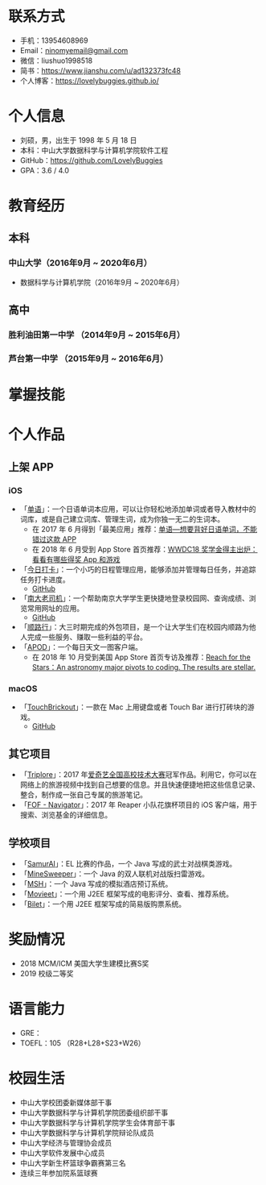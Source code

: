 # 联系方式

* 手机：13954608969
* Email：ninomyemail@gmail.com
* 微信：liushuo1998518
* 简书：https://www.jianshu.com/u/ad132373fc48
* 个人博客：https://lovelybuggies.github.io/

# 个人信息

 * 刘硕，男，出生于 1998 年 5 月 18 日
 * 本科：中山大学数据科学与计算机学院软件工程
 * GitHub：https://github.com/LovelyBuggies
 * GPA：3.6 / 4.0

# 教育经历

## 本科

### 中山大学（2016年9月 ~ 2020年6月）

* 数据科学与计算机学院（2016年9月 ~ 2020年6月） 

## 高中

### 胜利油田第一中学 （2014年9月 ~ 2015年6月）

### 芦台第一中学 （2015年9月 ~ 2016年6月）

# 掌握技能



# 个人作品

## 上架 APP

### iOS

* 「[单语](https://itunes.apple.com/cn/app/单语-日语生词本-日语单词-日语学习/id1086636706)」：一个日语单词本应用，可以让你轻松地添加单词或者导入教材中的词库，或是自己建立词库、管理生词，成为你独一无二的生词本。
  * 在 2017 年 6 月得到「最美应用」推荐：[单语—想要背好日语单词，不能错过这款 APP](http://zuimeia.com/app/5088)
  * 在 2018 年 6 月受到 App Store 首页推荐：[WWDC18 奖学金得主出炉：看看有哪些得奖 App 和游戏](https://itunes.apple.com/cn/story/id1384637708)
* 「[今日打卡](https://itunes.apple.com/cn/app/keeping-任务管理利器-打卡习惯养成/id1197272196)」：一个小巧的日程管理应用，能够添加并管理每日任务，并追踪任务打卡进度。
  *  [GitHub](https://github.com/songkuixi/Keeping)
* 「[南大老司机](https://itunes.apple.com/cn/app/nju-login/id1164049093)」：一个帮助南京大学学生更快捷地登录校园网、查询成绩、浏览常用网址的应用。
  *  [GitHub](https://github.com/songkuixi/NJUHelper)
* 「[顺路行](https://itunes.apple.com/cn/app/顺路行/id1290596835)」：大三时期完成的外包项目，是一个让大学生们在校园内顺路为他人完成一些服务、赚取一些利益的平台。
* 「[APOD](https://itunes.apple.com/us/app/apod/id1173315594)」：一个每日天文一图客户端。
    * 在 2018 年 10 月受到美国 App Store 首页专访及推荐：[Reach for the Stars：An astronomy major pivots to coding. The results are stellar.](https://itunes.apple.com/hk/story/id1435972425)

### macOS

* 「[TouchBrickout](https://itunes.apple.com/cn/app/touchbrickout/id1314804894)」：一款在 Mac 上用键盘或者 Touch Bar 进行打砖块的游戏。
  *  [GitHub](https://github.com/songkuixi/TouchBreakout)

## 其它项目

* 「[Triplore](https://github.com/songkuixi/Triplore)」：2017 年[爱奇艺全国高校技术大赛](https://www.nowcoder.com/activity/iqiyi2017)冠军作品。利用它，你可以在网络上的旅游视频中找到自己想要的信息。并且快速便捷地把这些信息记录、整合，制作成一张自己专属的旅游笔记。
* 「[FOF - Navigator](https://github.com/ReaperCitiCup/Reaper-iOS)」：2017 年 Reaper 小队花旗杯项目的 iOS 客户端，用于搜索、浏览基金的详细信息。

## 学校项目

* 「[SamurAI](https://github.com/Sorumi/IArumaS)」：EL 比赛的作品，一个 Java 写成的武士对战棋类游戏。
* 「[MineSweeper](https://github.com/songkuixi/MineSweeper)」：一个 Java 的双人联机对战版扫雷游戏。
* 「[MSH](https://github.com/Inf1NityNJU/MSH)」：一个 Java 写成的模拟酒店预订系统。
* 「[Movieet](https://github.com/songkuixi/Movieet)」：一个用 J2EE 框架写成的电影评分、查看、推荐系统。
* 「[Bilet](https://github.com/songkuixi/Bilet)」：一个用 J2EE 框架写成的简易版购票系统。

# 奖励情况

* 2018 MCM/ICM 美国大学生建模比赛S奖
* 2019 校级二等奖

# 语言能力

* GRE：
* TOEFL：105 （R28+L28+S23+W26）

# 校园生活

* 中山大学校团委新媒体部干事
* 中山大学数据科学与计算机学院团委组织部干事
* 中山大学数据科学与计算机学院学生会体育部干事
* 中山大学数据科学与计算机学院辩论队成员
* 中山大学经济与管理协会成员
* 中山大学软件发展中心成员
* 中山大学新生杯篮球争霸赛第三名
* 连续三年参加院系篮球赛